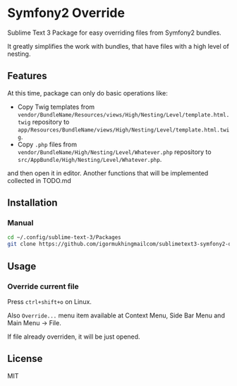 # Symfony2 Override

Sublime Text 3 Package for easy overriding files from Symfony2 bundles.

It greatly simplifies the work with bundles, that have files with a high level of nesting.

## Features

At this time, package can only do basic operations like:
- Copy Twig templates from `vendor/BundleName/Resources/views/High/Nesting/Level/template.html.twig` repository to `app/Resources/BundleName/views/High/Nesting/Level/template.html.twig`.
- Copy `.php` files from `vendor/BundleName/High/Nesting/Level/Whatever.php` repository to `src/AppBundle/High/Nesting/Level/Whatever.php`.

and then open it in editor. Another functions that will be implemented collected in TODO.md

## Installation

### Manual

```bash
cd ~/.config/sublime-text-3/Packages
git clone https://github.com/igormukhingmailcom/sublimetext3-symfony2-override-package.git "Symfony2 Override"
```

## Usage

### Override current file

Press `ctrl+shift+o` on Linux.

Also `Override...` menu item available at Context Menu, Side Bar Menu and Main Menu -> File.

If file already overriden, it will be just opened.

## License

MIT
